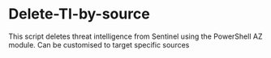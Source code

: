 # Delete-TI-by-source
This script deletes threat intelligence from Sentinel using the PowerShell AZ module. Can be customised to target specific sources
